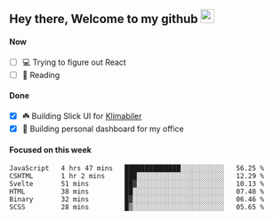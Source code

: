 ## Hey there, Welcome to my github <img src="https://media.giphy.com/media/hvRJCLFzcasrR4ia7z/giphy.gif" width="25px">

#### Now
- [ ] 💻 Trying to figure out React
- [ ] 📕 Reading

#### Done
- [x] ☘️ Building Slick UI for [Klimabiler](https://klimabiler.dk)
- [x] 🚀 Building personal dashboard for my office
 
 #### Focused on this week
<!--START_SECTION:waka-->

```text
JavaScript   4 hrs 47 mins   ██████████████░░░░░░░░░░░   56.25 %
CSHTML       1 hr 2 mins     ███░░░░░░░░░░░░░░░░░░░░░░   12.29 %
Svelte       51 mins         ██▓░░░░░░░░░░░░░░░░░░░░░░   10.13 %
HTML         38 mins         ██░░░░░░░░░░░░░░░░░░░░░░░   07.48 %
Binary       32 mins         █▓░░░░░░░░░░░░░░░░░░░░░░░   06.46 %
SCSS         28 mins         █▒░░░░░░░░░░░░░░░░░░░░░░░   05.65 %
```

<!--END_SECTION:waka-->

